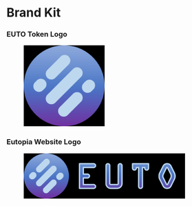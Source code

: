# Brand Kit

### EUTO Token Logo <a href="#euto-token-logo" id="euto-token-logo"></a>

<figure><img src="../.gitbook/assets/image (4).png" alt="" width="188"><figcaption></figcaption></figure>

### Eutopia Website Logo <a href="#eutopia-website-logo" id="eutopia-website-logo"></a>

<figure><img src="../.gitbook/assets/image (6).png" alt="" width="375"><figcaption></figcaption></figure>
